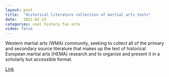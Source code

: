 ```yaml
---
layout: post
title:  "Historical literature collection of martial arts texts"
date:   2021-02-23
categories: cool history fun arts
video: false
---
```


Western martial arts (WMA) community, seeking to collect all of the primary and secondary source literature that makes up the text of historical European martial arts (HEMA) research and to organize and present it in a scholarly but accessible format.

[Link](//www.wiktenauer.com/wiki/Main_Page)
